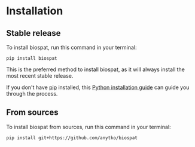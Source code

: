 # Installation

## Stable release

To install biospat, run this command in your terminal:

```
pip install biospat
```

This is the preferred method to install biospat, as it will always install the most recent stable release.

If you don't have [pip](https://pip.pypa.io) installed, this [Python installation guide](http://docs.python-guide.org/en/latest/starting/installation/) can guide you through the process.

## From sources

To install biospat from sources, run this command in your terminal:

```
pip install git+https://github.com/anytko/biospat
```
